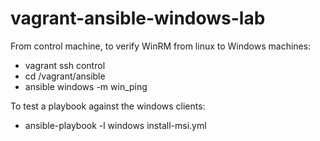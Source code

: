 # vagrant-ansible-windows-lab

From control machine, to verify WinRM from linux to Windows machines:

 * vagrant ssh control
 * cd /vagrant/ansible
 * ansible windows -m win_ping

To test a playbook against the windows clients:

 *   ansible-playbook -l windows install-msi.yml
